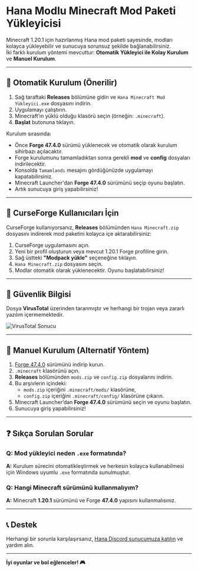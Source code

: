 # Hana Modlu Minecraft Mod Paketi Yükleyicisi

Minecraft 1.20.1 için hazırlanmış Hana mod paketi sayesinde, modları kolayca yükleyebilir ve sunucuya sorunsuz şekilde bağlanabilirsiniz.  
İki farklı kurulum yöntemi mevcuttur: **Otomatik Yükleyici ile Kolay Kurulum** ve **Manuel Kurulum**.

---

## 🔧 Otomatik Kurulum (Önerilir)

1. Sağ taraftaki **Releases** bölümüne gidin ve `Hana Minecraft Mod Yükleyici.exe` dosyasını indirin.
2. Uygulamayı çalıştırın.
3. Minecraft’ın yüklü olduğu klasörü seçin (örneğin: `.minecraft`).
4. **Başlat** butonuna tıklayın.

Kurulum sırasında:

- Önce **Forge 47.4.0** sürümü yüklenecek ve otomatik olarak kurulum sihirbazı açılacaktır.
- Forge kurulumunu tamamladıktan sonra gerekli **mod** ve **config** dosyaları indirilecektir.
- Konsolda `Tamamlandı` mesajını gördüğünüzde uygulamayı kapatabilirsiniz.
- Minecraft Launcher'dan **Forge 47.4.0** sürümünü seçip oyunu başlatın.
- Artık sunucuya giriş yapabilirsiniz!

---

## 🔁 CurseForge Kullanıcıları İçin

CurseForge kullanıyorsanız, **Releases** bölümünden `Hana Minecraft.zip` dosyasını indirerek mod paketini kolayca içe aktarabilirsiniz:

1. CurseForge uygulamasını açın.
2. Yeni bir profil oluşturun veya mevcut 1.20.1 Forge profiline girin.
3. Sağ üstteki **"Modpack yükle"** seçeneğine tıklayın.
4. `Hana Minecraft.zip` dosyasını seçin.
5. Modlar otomatik olarak yüklenecektir. Oyunu başlatabilirsiniz!

---

## 🔐 Güvenlik Bilgisi

Dosya **VirusTotal** üzerinden taranmıştır ve herhangi bir trojan veya zararlı yazılım içermemektedir.

![VirusTotal Sonucu](https://i.imgur.com/0LxQ35W.png)

---

## 🧰 Manuel Kurulum (Alternatif Yöntem)

1. [Forge 47.4.0](https://files.minecraftforge.net/net/minecraftforge/forge/index_1.20.1.html) sürümünü indirip kurun.
2. `.minecraft` klasörünü açın.
3. **Releases** bölümünden `mods.zip` ve `config.zip` dosyalarını indirin.
4. Bu arşivlerin içindeki:
   - `mods.zip` içeriğini `.minecraft/mods/` klasörüne,
   - `config.zip` içeriğini `.minecraft/config/` klasörüne çıkarın.
5. Minecraft Launcher’dan **Forge 47.4.0** sürümünü seçin ve oyunu başlatın.
6. Sunucuya giriş yapabilirsiniz!

---

## ❓ Sıkça Sorulan Sorular

### Q: Mod yükleyici neden `.exe` formatında?
**A:** Kurulum sürecini otomatikleştirmek ve herkesin kolayca kullanabilmesi için Windows uyumlu `.exe` formatında sunulmuştur.

### Q: Hangi Minecraft sürümünü kullanmalıyım?
**A:** Minecraft **1.20.1** sürümünü ve Forge **47.4.0** yapısını kullanmalısınız.

---

## 📞 Destek

Herhangi bir sorunla karşılaşırsanız, [Hana Discord sunucumuza katılın](https://discord.gg/hana) ve yardım alın.

---

**İyi oyunlar ve bol eğlenceler! 🎮**
